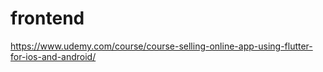 # frontend
https://www.udemy.com/course/course-selling-online-app-using-flutter-for-ios-and-android/